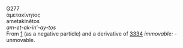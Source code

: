 <body>
  <p>G277<br>  ἀμετακίνητος  <br> ametakinētos  <br><i>am-et-ak-in‘-ay-tos </i><br>From <a href="g0001.htm">1</a> (as a negative particle) and a derivative of <a href="g3334.htm">3334</a>  <i>immovable:</i> - unmovable.<br></p>
 </body>